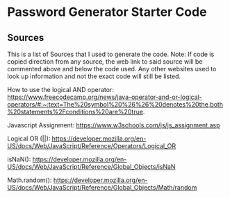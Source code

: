 # Password Generator Starter Code

## Sources

This is a list of Sources that I used to generate the code. Note: If code is copied direction from any source, the web link to said source will be commented above and below the code used. Any other websites used to look up information and not the exact code will still be listed.

How to use the logical AND operator: https://www.freecodecamp.org/news/java-operator-and-or-logical-operators/#:~:text=The%20symbol%20%26%26%20denotes%20the,both%20statements%2Fconditions%20are%20true.

Javascript Assignment: https://www.w3schools.com/js/js_assignment.asp 

Logical OR (||): https://developer.mozilla.org/en-US/docs/Web/JavaScript/Reference/Operators/Logical_OR

isNaN(): https://developer.mozilla.org/en-US/docs/Web/JavaScript/Reference/Global_Objects/isNaN

Math.random(): https://developer.mozilla.org/en-US/docs/Web/JavaScript/Reference/Global_Objects/Math/random